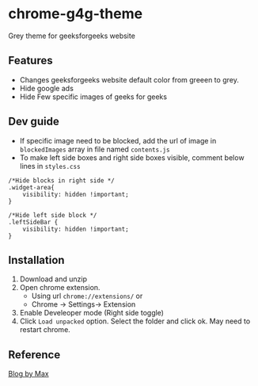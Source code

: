# chrome-g4g-theme
Grey theme for geeksforgeeks website

## Features

* Changes geeksforgeeks website default color from greeen to grey.
* Hide google ads
* Hide Few specific images of geeks for geeks


## Dev guide
* If specific image need to be blocked, add the url of image in `blockedImages` array in file named `contents.js`
* To make left side boxes and right side boxes visible, comment below lines in `styles.css`

```
/*Hide blocks in right side */
.widget-area{
	visibility: hidden !important;
}

/*Hide left side block */
.leftSideBar {
    visibility: hidden !important;
}
```


## Installation
1. Download and unzip
2. Open chrome extension.
    * Using url `chrome://extensions/` or
    * Chrome -> Settings-> Extension
3. Enable Develeoper mode (Right side toggle)
4. Click `Load unpacked` option. Select the folder and click ok.
May need to restart chrome.


## Reference
[Blog by Max](https://blog.lateral.io/2016/04/create-chrome-extension-modify-websites-html-css/)
